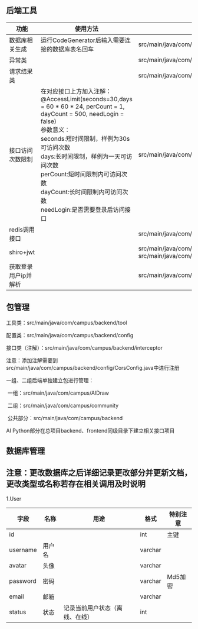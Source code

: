 ## 后端工具

| 功能                 | 使用方法                                                     | 参考文件                                                     |
| -------------------- | ------------------------------------------------------------ | ------------------------------------------------------------ |
| 数据库相关生成       | 运行CodeGenerator后输入需要连接的数据库表名回车              | src/main/java/com/campus/backend/CodeGenerator.java          |
| 异常类               |                                                              | src/main/java/com/campus/backend/common/exception/GlobalExceptionHandler.java |
| 请求结果类           |                                                              | src/main/java/com/campus/backend/common/lang/Result.java     |
| 接口访问  次数限制   | 在对应接口上方加入注解：<br>@AccessLimit(seconds=30,days = 60 * 60 * 24, perCount = 1, dayCount = 500, needLogin = false)<br>参数意义：<br>seconds:短时间限制，样例为30s可访问次数<br>days:长时间限制，样例为一天可访问次数<br>perCount:短时间限制内可访问次数<br>dayCount:长时间限制内可访问次数<br>needLogin:是否需要登录后访问接口 | src/main/java/com/campus/backend/interceptor/AccessLimitInterceptor.java |
| redis调用接口        |                                                              | src/main/java/com/campus/backend/redis/RedisOperator.java    |
| shiro+jwt            |                                                              | src/main/java/com/campus/backend/shiro<br>src/main/java/com/campus/backend/config/ShiroConfig.java |
| 获取登录用户ip并解析 |                                                              | src/main/java/com/campus/backend/tool/GetIpAddressUtil.java  |

 ## 包管理

工具类：src/main/java/com/campus/backend/tool

配置类：src/main/java/com/campus/backend/config

接口类（注解）：src/main/java/com/campus/backend/interceptor

​	注意：添加注解需要到src/main/java/com/campus/backend/config/CorsConfig.java中进行注册

一组、二组后端单独建立包进行管理：

​	一组：src/main/java/com/campus/AIDraw

​	二组：src/main/java/com/campus/community

​	公共部分：src/main/java/com/campus/backend

AI Python部分在总项目backend、frontend同级目录下建立相关接口项目

## 数据库管理

## 注意：更改数据库之后详细记录更改部分并更新文档，更改类型或名称若存在相关调用及时说明

1.User

| 字段     | 名称   | 用途                           | 格式    | 特别注意 |
| -------- | ------ | ------------------------------ | ------- | -------- |
| id       |        |                                | int     | 主键     |
| username | 用户名 |                                | varchar |          |
| avatar   | 头像   |                                | varchar |          |
| password | 密码   |                                | varchar | Md5加密  |
| email    | 邮箱   |                                | varchar |          |
| status   | 状态   | 记录当前用户状态（离线、在线） | int     |          |



